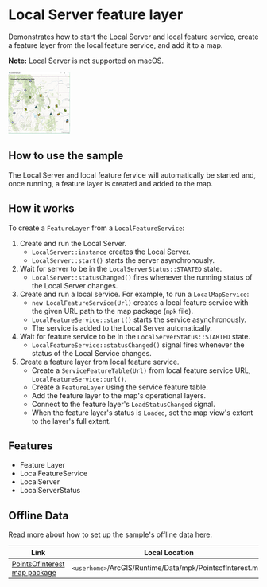 # Local Server feature layer

Demonstrates how to start the Local Server and local feature service, create a feature layer from the local feature service, and add it to a map.

**Note:** Local Server is not supported on macOS.

![](LocalServerFeatureLayer.png)

## How to use the sample

The Local Server and local feature fervice will automatically be started and, once running, a feature layer is created and added to the map.

## How it works

To create a `FeatureLayer` from a `LocalFeatureService`:

1. Create and run the Local Server.
    * `LocalServer::instance` creates the Local Server.
    * `LocalServer::start()` starts the server asynchronously.
2. Wait for server to be in the `LocalServerStatus::STARTED` state.
    * `LocalServer::statusChanged()` fires whenever the running status of the Local Server changes.
3. Create and run a local service. For example, to run a `LocalMapService`:
    * `new LocalFeatureService(Url)` creates a local feature service with the given URL path to the map package (`mpk` file).
    * `LocalFeatureService::start()` starts the service asynchronously.
    * The service is added to the Local Server automatically.
4. Wait for feature service to be in the `LocalServerStatus::STARTED` state.
    * `LocalFeatureService::statusChanged()` signal fires whenever the status of the Local Service changes.
5. Create a feature layer from local feature service.
    * Create a `ServiceFeatureTable(Url)` from local feature service URL, `LocalFeatureService::url()`.
	* Create a `FeatureLayer` using the service feature table.
	* Add the feature layer to the map's operational layers.
	* Connect to the feature layer's `LoadStatusChanged` signal.
	* When the feature layer's status is `Loaded`, set the map view's extent to the layer's full extent.

## Features

* Feature Layer
* LocalFeatureService
* LocalServer
* LocalServerStatus

## Offline Data
Read more about how to set up the sample's offline data [here](http://links.esri.com/ArcGISRuntimeQtSamples).

Link | Local Location
---------|-------|
|[PointsOfInterest map package](https://www.arcgis.com/home/item.html?id=4e94fec734434d1288e6ebe36c3c461f)| `<userhome>`/ArcGIS/Runtime/Data/mpk/PointsofInterest.mpk |